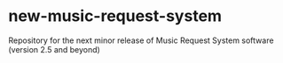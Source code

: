# new-music-request-system
Repository for the next minor release of Music Request System software (version 2.5 and beyond)
